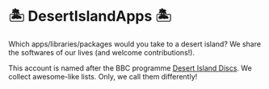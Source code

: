 # 🏝️ DesertIslandApps 🏝️

Which apps/libraries/packages would you take to a desert island? We share the softwares of our lives (and welcome contributions!).

This account is named after the BBC programme
[Desert Island Discs](https://www.bbc.co.uk/programmes/b006qnmr). We collect
awesome-like lists. Only, we call them differently!

<!---
DesertIslandApps/DesertIslandApps is a ✨ special ✨ repository because its `README.md` (this file) appears on your GitHub profile.
You can click the Preview link to take a look at your changes.
--->
